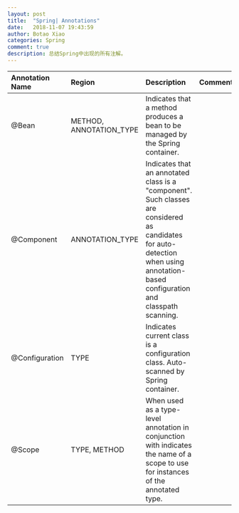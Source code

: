```yaml
---
layout: post
title:  "Spring| Annotations"
date:   2018-11-07 19:43:59
author: Botao Xiao
categories: Spring
comment: true
description: 总结Spring中出现的所有注解。
---
```

| Annotation Name | Region | Description | Comment |
| :------ | :------ | :------ | :------ |
| @Bean | METHOD, ANNOTATION_TYPE | Indicates that a method produces a bean to be managed by the Spring container. | |
| @Component | ANNOTATION_TYPE | Indicates that an annotated class is a "component". Such classes are considered as candidates for auto-detection when using annotation-based configuration and classpath scanning. | |
| @Configuration | TYPE | Indicates current class is a configuration class. Auto-scanned by Spring container. | |
| @Scope | TYPE, METHOD | When used as a type-level annotation in conjunction with indicates the name of a scope to use for instances of the annotated type.| |


